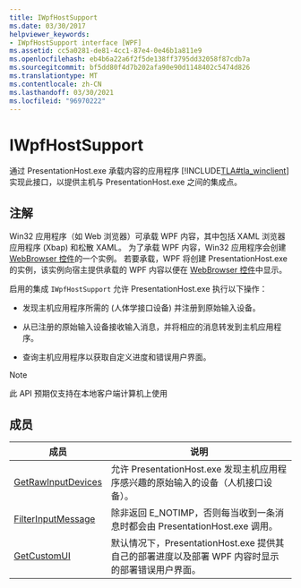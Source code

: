 ```yaml
---
title: IWpfHostSupport
ms.date: 03/30/2017
helpviewer_keywords:
- IWpfHostSupport interface [WPF]
ms.assetid: cc5a0281-de81-4cc1-87e4-0e46b1a811e9
ms.openlocfilehash: eb4b6a22a6f2f5de138ff3795dd32058f87cdb7a
ms.sourcegitcommit: bf5dd80f4d7b202afa90e90d1148402c5474d826
ms.translationtype: MT
ms.contentlocale: zh-CN
ms.lasthandoff: 03/30/2021
ms.locfileid: "96970222"
---
```

# <a name="iwpfhostsupport"></a>IWpfHostSupport

通过 PresentationHost.exe 承载内容的应用程序 [!INCLUDE[TLA#tla_winclient](../../../includes/tlasharptla-winclient-md.md)] 实现此接口，以提供主机与 PresentationHost.exe 之间的集成点。  
  
## <a name="remarks"></a>注解  

 Win32 应用程序（如 Web 浏览器）可承载 WPF 内容，其中包括 XAML 浏览器应用程序 (Xbap) 和松散 XAML。 为了承载 WPF 内容，Win32 应用程序会创建 [WebBrowser 控件](/previous-versions/windows/internet-explorer/ie-developer/platform-apis/aa752040(v=vs.85))的一个实例。 若要承载，WPF 将创建 PresentationHost.exe 的实例，该实例向宿主提供承载的 WPF 内容以便在 [WebBrowser 控件](/previous-versions/windows/internet-explorer/ie-developer/platform-apis/aa752040(v=vs.85))中显示。  
  
 启用的集成 `IWpfHostSupport` 允许 PresentationHost.exe 执行以下操作：  
  
- 发现主机应用程序所需的 (人体学接口设备) 并注册到原始输入设备。  
  
- 从已注册的原始输入设备接收输入消息，并将相应的消息转发到主机应用程序。  
  
- 查询主机应用程序以获取自定义进度和错误用户界面。  
  
> [!NOTE]
> 此 API 预期仅支持在本地客户端计算机上使用  
  
## <a name="members"></a>成员  
  
|成员|说明|  
|------------|-----------------|  
|[GetRawInputDevices](getrawinputdevices.md)|允许 PresentationHost.exe 发现主机应用程序感兴趣的原始输入的设备（人机接口设备）。|  
|[FilterInputMessage](filterinputmessage.md)|除非返回 E_NOTIMP，否则每当收到一条消息时都会由 PresentationHost.exe 调用。|  
|[GetCustomUI](getcustomui.md)|默认情况下，PresentationHost.exe 提供其自己的部署进度以及部署 WPF 内容时显示的部署错误用户界面。|
